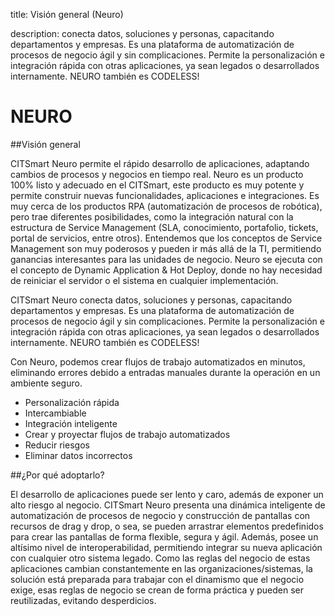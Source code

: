 title: Visión general (Neuro)  

description: conecta datos, soluciones y personas, capacitando departamentos y empresas. Es una plataforma de automatización de procesos de negocio ágil y sin complicaciones. Permite la personalización e integración rápida con otras aplicaciones, ya sean legados o desarrollados internamente. NEURO también es CODELESS!  

# NEURO   

##Visión general   

CITSmart Neuro permite el rápido desarrollo de aplicaciones, adaptando cambios de procesos y negocios en tiempo real.
Neuro es un producto 100% listo y adecuado en el CITSmart, este producto es muy potente y permite construir nuevas funcionalidades, aplicaciones e integraciones. Es muy cerca de los productos RPA (automatización de procesos de robótica), pero trae diferentes posibilidades, como la integración natural con la estructura de Service Management (SLA, conocimiento, portafolio, tickets, portal de servicios, entre otros). 
Entendemos que los conceptos de Service Management son muy poderosos y pueden ir más allá de la TI, permitiendo ganancias interesantes para las unidades de negocio. 
Neuro se ejecuta con el concepto de Dynamic Application & Hot Deploy, donde no hay necesidad de reiniciar el servidor o el sistema en cualquier implementación.

CITSmart Neuro conecta datos, soluciones y personas, capacitando departamentos y empresas. Es una plataforma de automatización de procesos de negocio ágil y sin complicaciones. Permite la personalización e integración rápida con otras aplicaciones, ya sean legados o desarrollados internamente. NEURO también es CODELESS!

Con Neuro, podemos crear flujos de trabajo automatizados en minutos, eliminando errores debido a entradas manuales durante la operación en un ambiente seguro.  

-   Personalización rápida  
-   Intercambiable
-   Integración inteligente
-   Crear y proyectar flujos de trabajo automatizados
-   Reducir riesgos
-   Eliminar datos incorrectos

##¿Por qué adoptarlo? 

El desarrollo de aplicaciones puede ser lento y caro, además de exponer un alto riesgo al negocio. CITSmart Neuro presenta una dinámica inteligente de automatización de procesos de negocio y construcción de pantallas con recursos de drag y drop, o sea, se pueden arrastrar elementos predefinidos para crear las pantallas de forma flexible, segura y ágil. Además, posee un altísimo nivel de interoperabilidad, permitiendo integrar su nueva aplicación con cualquier otro sistema legado. Como las reglas del negocio de estas aplicaciones cambian constantemente en las organizaciones/sistemas, la solución está preparada para trabajar con el dinamismo que el negocio exige, esas reglas de negocio se crean de forma práctica y pueden ser reutilizadas, evitando desperdicios.  

<!-- !!! tip "About"
    <b>Updated:</b>17/01/2021 - João Pelles Junior
